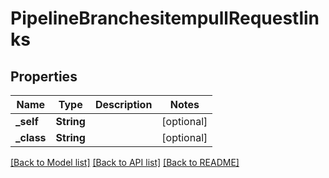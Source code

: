 # PipelineBranchesitempullRequestlinks

## Properties
Name | Type | Description | Notes
------------ | ------------- | ------------- | -------------
**_self** | **String** |  | [optional] 
**_class** | **String** |  | [optional] 

[[Back to Model list]](../README.md#documentation-for-models) [[Back to API list]](../README.md#documentation-for-api-endpoints) [[Back to README]](../README.md)


